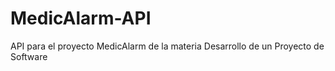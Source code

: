 # MedicAlarm-API
API para el proyecto MedicAlarm de la materia Desarrollo de un Proyecto de Software
